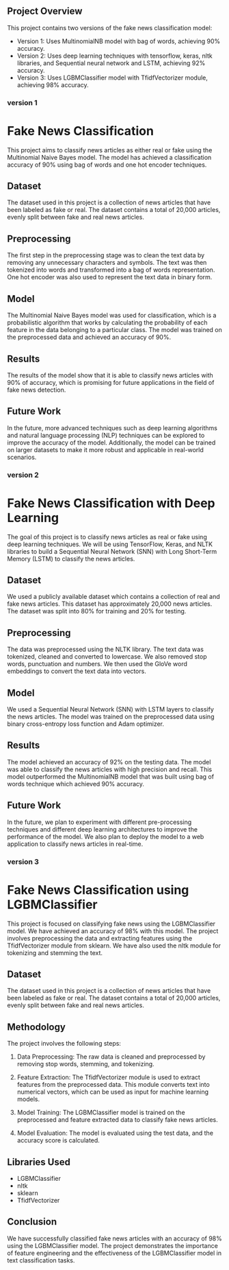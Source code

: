 ## Project Overview

This project contains two versions of the fake news classification model:


- Version 1: Uses MultinomialNB model with bag of words, achieving 90% accuracy.
- Version 2: Uses deep learning techniques with tensorflow, keras, nltk libraries, and Sequential neural network and LSTM, achieving 92% accuracy.
- Version 3: Uses LGBMClassifier model with TfidfVectorizer module, achieving 98% accuracy.



### version 1

# Fake News Classification

This project aims to classify news articles as either real or fake using the Multinomial Naive Bayes model. The model has achieved a classification accuracy of 90% using bag of words and one hot encoder techniques.

## Dataset

The dataset used in this project is a collection of news articles that have been labeled as fake or real. The dataset contains a total of 20,000 articles, evenly split between fake and real news articles.

## Preprocessing

The first step in the preprocessing stage was to clean the text data by removing any unnecessary characters and symbols. The text was then tokenized into words and transformed into a bag of words representation. One hot encoder was also used to represent the text data in binary form.

## Model

The Multinomial Naive Bayes model was used for classification, which is a probabilistic algorithm that works by calculating the probability of each feature in the data belonging to a particular class. The model was trained on the preprocessed data and achieved an accuracy of 90%.

## Results

The results of the model show that it is able to classify news articles with 90% of accuracy, which is promising for future applications in the field of fake news detection.

## Future Work

In the future, more advanced techniques such as deep learning algorithms and natural language processing (NLP) techniques can be explored to improve the accuracy of the model. Additionally, the model can be trained on larger datasets to make it more robust and applicable in real-world scenarios.




### version 2

# Fake News Classification with Deep Learning

The goal of this project is to classify news articles as real or fake using deep learning techniques. We will be using TensorFlow, Keras, and NLTK libraries to build a Sequential Neural Network (SNN) with Long Short-Term Memory (LSTM) to classify the news articles.

## Dataset

We used a publicly available dataset which contains a collection of real and fake news articles. This dataset has approximately 20,000 news articles. The dataset was split into 80% for training and 20% for testing.

## Preprocessing

The data was preprocessed using the NLTK library. The text data was tokenized, cleaned and converted to lowercase. We also removed stop words, punctuation and numbers. We then used the GloVe word embeddings to convert the text data into vectors.

## Model

We used a Sequential Neural Network (SNN) with LSTM layers to classify the news articles. The model was trained on the preprocessed data using binary cross-entropy loss function and Adam optimizer.

## Results

The model achieved an accuracy of 92% on the testing data. The model was able to classify the news articles with high precision and recall. This model outperformed the MultinomialNB model that was built using bag of words technique which achieved 90% accuracy.

## Future Work

In the future, we plan to experiment with different pre-processing techniques and different deep learning architectures to improve the performance of the model. We also plan to deploy the model to a web application to classify news articles in real-time.





### version 3

# Fake News Classification using LGBMClassifier

This project is focused on classifying fake news using the LGBMClassifier model. We have achieved an accuracy of 98% with this model. The project involves preprocessing the data and extracting features using the TfidfVectorizer module from sklearn. We have also used the nltk module for tokenizing and stemming the text.

## Dataset

The dataset used in this project is a collection of news articles that have been labeled as fake or real. The dataset contains a total of 20,000 articles, evenly split between fake and real news articles.

## Methodology

The project involves the following steps:

1. Data Preprocessing: The raw data is cleaned and preprocessed by removing stop words, stemming, and tokenizing.

2. Feature Extraction: The TfidfVectorizer module is used to extract features from the preprocessed data. This module converts text into numerical vectors, which can be used as input for machine learning models.

3. Model Training: The LGBMClassifier model is trained on the preprocessed and feature extracted data to classify fake news articles.

4. Model Evaluation: The model is evaluated using the test data, and the accuracy score is calculated.

## Libraries Used

- LGBMClassifier
- nltk
- sklearn
- TfidfVectorizer

## Conclusion

We have successfully classified fake news articles with an accuracy of 98% using the LGBMClassifier model. The project demonstrates the importance of feature engineering and the effectiveness of the LGBMClassifier model in text classification tasks.
